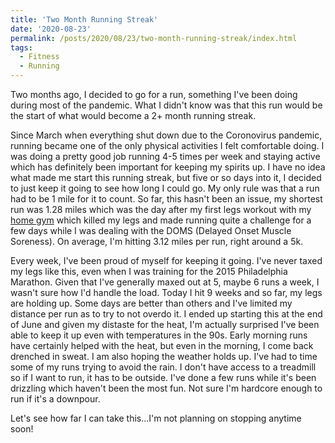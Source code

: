 ```yaml
---
title: 'Two Month Running Streak'
date: '2020-08-23'
permalink: /posts/2020/08/23/two-month-running-streak/index.html
tags:
  - Fitness
  - Running
---
```


Two months ago, I decided to go for a run, something I've been doing during most of the pandemic. What I didn't know was that this run would be the start of what would become a 2+ month running streak.
<!-- excerpt -->

Since March when everything shut down due to the Coronovirus pandemic, running became one of the only physical activities I felt comfortable doing. I was doing a pretty good job running 4-5 times per week and staying active which has definitely been important for keeping my spirits up. I have no idea what made me start this running streak, but five or so days into it, I decided to just keep it going to see how long I could go. My only rule was that a run had to be 1 mile for it to count. So far, this hasn't been an issue, my shortest run was 1.28 miles which was the day after my first legs workout with my [home gym](https://kpwags.com/2020/08/04/so-i-finally-built-a-home-gym.html) which killed my legs and made running quite a challenge for a few days while I was dealing with the DOMS (Delayed Onset Muscle Soreness). On average, I'm hitting 3.12 miles per run, right around a 5k.

Every week, I've been proud of myself for keeping it going. I've never taxed my legs like this, even when I was training for the 2015 Philadelphia Marathon. Given that I've generally maxed out at 5, maybe 6 runs a week, I wasn't sure how I'd handle the load. Today I hit 9 weeks and so far, my legs are holding up. Some days are better than others and I've limited my distance per run as to try to not overdo it. I ended up starting this at the end of June and given my distaste for the heat, I'm actually surprised I've been able to keep it up even with temperatures in the 90s. Early morning runs have certainly helped with the heat, but even in the morning, I come back drenched in sweat. I am also hoping the weather holds up. I've had to time some of my runs trying to avoid the rain. I don't have access to a treadmill so if I want to run, it has to be outside. I've done a few runs while it's been drizzling which haven't been the most fun. Not sure I'm hardcore enough to run if it's a downpour.

Let's see how far I can take this...I'm not planning on stopping anytime soon!
